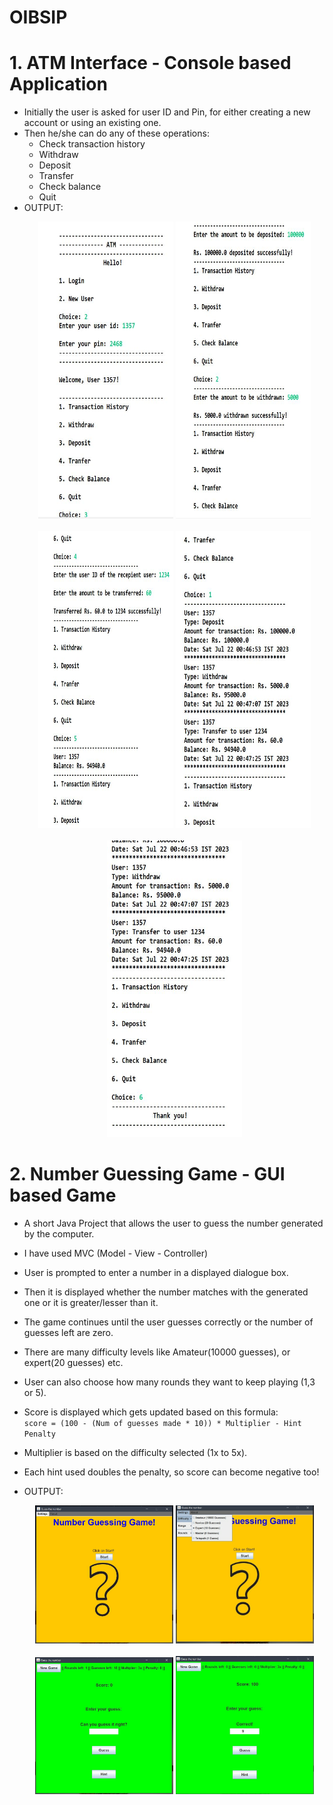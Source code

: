 # OIBSIP
  # 1. ATM Interface - Console based Application
  * Initially the user is asked for user ID and Pin, for either creating a new account or using an existing one.
  * Then he/she can do any of these operations:
    * Check transaction history
    * Withdraw
    * Deposit
    * Transfer
    * Check balance
    * Quit
  * OUTPUT:
     <p align="center">
      <img src="https://github.com/DarshanRaoG/OIBSIP/blob/main/ATM_Interface/output1.JPG" width="45%" height="475px">
      <img src="https://github.com/DarshanRaoG/OIBSIP/blob/main/ATM_Interface/output2.JPG" width="45%" height="475px"><br><br>
       <img src="https://github.com/DarshanRaoG/OIBSIP/blob/main/ATM_Interface/output3.JPG" width="45%" height="475px">
       <img src="https://github.com/DarshanRaoG/OIBSIP/blob/main/ATM_Interface/output4.JPG" width="45%" height="475px"><br><br>
       <img src="https://github.com/DarshanRaoG/OIBSIP/blob/main/ATM_Interface/output5.JPG" width="45%" height="475px">
    </p>
  #
  # 2. Number Guessing Game - GUI based Game
  * A short Java Project that allows the user to guess the number generated by the computer.
  * I have used MVC (Model - View - Controller)
  * User is prompted to enter a number in a displayed dialogue box.
  * Then it is displayed whether the number matches with the generated one or it is greater/lesser than it.
  * The game continues until the user guesses correctly or the number of guesses left are zero.
  * There are many difficulty levels like Amateur(10000 guesses), or expert(20 guesses) etc.
  * User can also choose how many rounds they want to keep playing (1,3 or 5).
  * Score is displayed which gets updated based on this formula:<br>
    ``` score = (100 - (Num of guesses made * 10)) * Multiplier - Hint Penalty ```
  * Multiplier is based on the difficulty selected (1x to 5x).
  * Each hint used doubles the penalty, so score can become negative too!

  * OUTPUT:
    <p align="center">
      <img src="https://github.com/DarshanRaoG/OIBSIP/blob/main/NumberGuessingGame/output1.JPG" width="46%" >
      <img src="https://github.com/DarshanRaoG/OIBSIP/blob/main/NumberGuessingGame/output2.jpeg" width="46%" ><br><br>
      <img src="https://github.com/DarshanRaoG/OIBSIP/blob/main/NumberGuessingGame/output3.JPG" width="46%" >
      <img src="https://github.com/DarshanRaoG/OIBSIP/blob/main/NumberGuessingGame/output4.JPG" width="46%" >
    </p>
